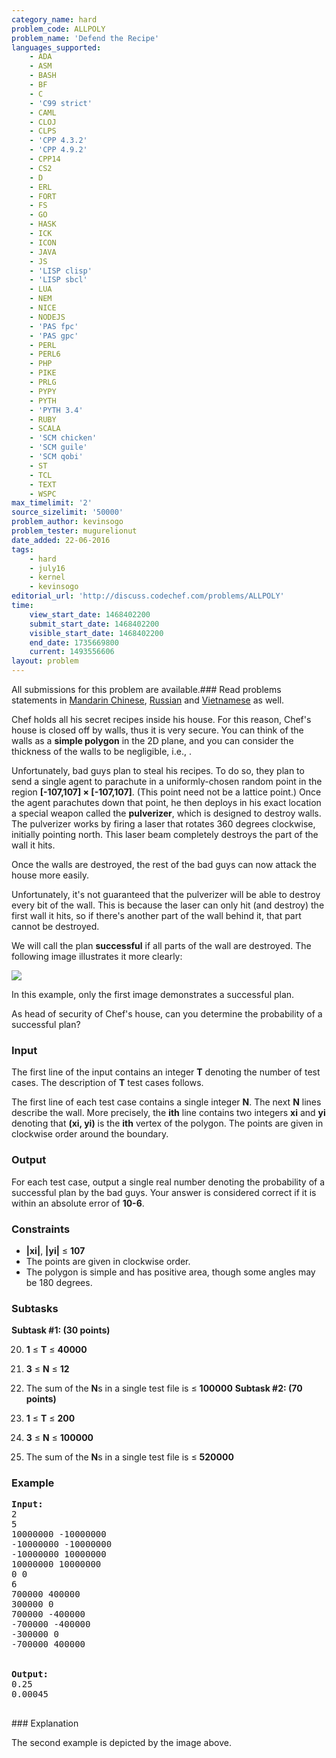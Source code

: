 ```yaml
---
category_name: hard
problem_code: ALLPOLY
problem_name: 'Defend the Recipe'
languages_supported:
    - ADA
    - ASM
    - BASH
    - BF
    - C
    - 'C99 strict'
    - CAML
    - CLOJ
    - CLPS
    - 'CPP 4.3.2'
    - 'CPP 4.9.2'
    - CPP14
    - CS2
    - D
    - ERL
    - FORT
    - FS
    - GO
    - HASK
    - ICK
    - ICON
    - JAVA
    - JS
    - 'LISP clisp'
    - 'LISP sbcl'
    - LUA
    - NEM
    - NICE
    - NODEJS
    - 'PAS fpc'
    - 'PAS gpc'
    - PERL
    - PERL6
    - PHP
    - PIKE
    - PRLG
    - PYPY
    - PYTH
    - 'PYTH 3.4'
    - RUBY
    - SCALA
    - 'SCM chicken'
    - 'SCM guile'
    - 'SCM qobi'
    - ST
    - TCL
    - TEXT
    - WSPC
max_timelimit: '2'
source_sizelimit: '50000'
problem_author: kevinsogo
problem_tester: mugurelionut
date_added: 22-06-2016
tags:
    - hard
    - july16
    - kernel
    - kevinsogo
editorial_url: 'http://discuss.codechef.com/problems/ALLPOLY'
time:
    view_start_date: 1468402200
    submit_start_date: 1468402200
    visible_start_date: 1468402200
    end_date: 1735669800
    current: 1493556606
layout: problem
---
```

All submissions for this problem are available.###  Read problems statements in [Mandarin Chinese](http://www.codechef.com/download/translated/JULY16/mandarin/ALLPOLY.pdf), [Russian](http://www.codechef.com/download/translated/JULY16/russian/ALLPOLY.pdf) and [Vietnamese](http://www.codechef.com/download/translated/JULY16/vietnamese/ALLPOLY.pdf) as well.

Chef holds all his secret recipes inside his house. For this reason, Chef's house is closed off by walls, thus it is very secure. You can think of the walls as a **simple polygon** in the 2D plane, and you can consider the thickness of the walls to be negligible, i.e., .

Unfortunately, bad guys plan to steal his recipes. To do so, they plan to send a single agent to parachute in a uniformly-chosen random point in the region **\[-107,107\] × \[-107,107\]**. (This point need not be a lattice point.) Once the agent parachutes down that point, he then deploys in his exact location a special weapon called the **pulverizer**, which is designed to destroy walls. The pulverizer works by firing a laser that rotates 360 degrees clockwise, initially pointing north. This laser beam completely destroys the part of the wall it hits.

Once the walls are destroyed, the rest of the bad guys can now attack the house more easily.

Unfortunately, it's not guaranteed that the pulverizer will be able to destroy every bit of the wall. This is because the laser can only hit (and destroy) the first wall it hits, so if there's another part of the wall behind it, that part cannot be destroyed.

We will call the plan **successful** if all parts of the wall are destroyed. The following image illustrates it more clearly:

![](https://s3.amazonaws.com/codechef_shared/download/upload/JULY16/allpoly.png)

In this example, only the first image demonstrates a successful plan.

As head of security of Chef's house, can you determine the probability of a successful plan?

### Input

The first line of the input contains an integer **T** denoting the number of test cases. The description of **T** test cases follows.

The first line of each test case contains a single integer **N**. The next **N** lines describe the wall. More precisely, the **ith** line contains two integers **xi** and **yi** denoting that **(xi, yi)** is the **ith** vertex of the polygon. The points are given in clockwise order around the boundary.

### Output

For each test case, output a single real number denoting the probability of a successful plan by the bad guys. Your answer is considered correct if it is within an absolute error of **10-6**.

### Constraints

- **|xi|**, **|yi|** ≤ **107**
- The points are given in clockwise order.
- The polygon is simple and has positive area, though some angles may be 180 degrees.

### Subtasks

**Subtask #1: (30 points)**

20. **1** ≤ **T** ≤ **40000**
21. **3** ≤ **N** ≤ **12**
22. The sum of the **N**s in a single test file is ≤ **100000**
**Subtask #2: (70 points)**

24. **1** ≤ **T** ≤ **200**
25. **3** ≤ **N** ≤ **100000**
26. The sum of the **N**s in a single test file is ≤ **520000**
### Example

<pre><b>Input:</b>
<tt>2
5
10000000 -10000000
-10000000 -10000000
-10000000 10000000
10000000 10000000
0 0
6
700000 400000
300000 0
700000 -400000
-700000 -400000
-300000 0
-700000 400000
</tt>

<b>Output:</b>
<tt>0.25
0.00045</tt>

</pre>### Explanation
The second example is depicted by the image above.
